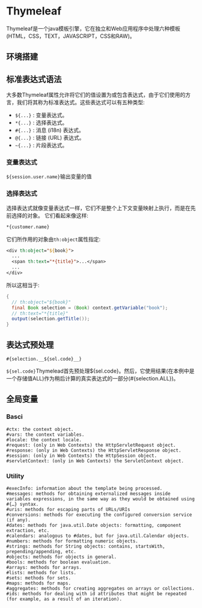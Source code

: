 # Thymeleaf

Thymeleaf是一个java模板引擎，它在独立和Web应用程序中处理六种模板(HTML，CSS，TEXT，JAVASCRIPT，CSS和RAW)。

## 环境搭建





## 标准表达式语法

大多数Thymeleaf属性允许将它们的值设置为或包含表达式，由于它们使用的方言，我们将其称为标准表达式。这些表达式可以有五种类型:

- `${...}` : 变量表达式。
- `*{...}` : 选择表达式。
- `#{...}` : 消息 (i18n) 表达式。
- `@{...}` : 链接 (URL) 表达式。
- `~{...}` : 片段表达式。

### 变量表达式

`${session.user.name}`输出变量的值

### 选择表达式

选择表达式就像变量表达式一样，它们不是整个上下文变量映射上执行，而是在先前选择的对象。 它们看起来像这样:

```jsp
*{customer.name}

```

它们所作用的对象由`th:object`属性指定:

```jsp
<div th:object="${book}">
  ...
  <span th:text="*{title}">...</span>
  ...
</div>

```

所以这相当于:

```java
{
  // th:object="${book}"
  final Book selection = (Book) context.getVariable("book");
  // th:text="*{title}"
  output(selection.getTitle());
}
```





## 表达式预处理

`#{selection.__${sel.code}__}`

`${sel.code}`Thymelead首先预处理${sel.code}。然后，它使用结果(在本例中是一个存储值ALL)作为稍后计算的真实表达式的一部分(#{selection.ALL})。



## 全局变量



### Basci

```
#ctx: the context object.
#vars: the context variables.
#locale: the context locale.
#request: (only in Web Contexts) the HttpServletRequest object.
#response: (only in Web Contexts) the HttpServletResponse object.
#session: (only in Web Contexts) the HttpSession object.
#servletContext: (only in Web Contexts) the ServletContext object.
```

### Utility

```
#execInfo: information about the template being processed.
#messages: methods for obtaining externalized messages inside variables expressions, in the same way as they would be obtained using #{…} syntax.
#uris: methods for escaping parts of URLs/URIs
#conversions: methods for executing the configured conversion service (if any).
#dates: methods for java.util.Date objects: formatting, component extraction, etc.
#calendars: analogous to #dates, but for java.util.Calendar objects.
#numbers: methods for formatting numeric objects.
#strings: methods for String objects: contains, startsWith, prepending/appending, etc.
#objects: methods for objects in general.
#bools: methods for boolean evaluation.
#arrays: methods for arrays.
#lists: methods for lists.
#sets: methods for sets.
#maps: methods for maps.
#aggregates: methods for creating aggregates on arrays or collections.
#ids: methods for dealing with id attributes that might be repeated (for example, as a result of an iteration).
```

